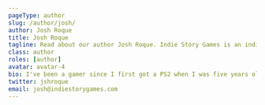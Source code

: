 ```yaml
---
pageType: author
slug: /author/josh/
author: Josh Roque
title: Josh Roque
tagline: Read about our author Josh Roque. Indie Story Games is an indie gaming website focused on games with stories to tell and the developers behind them.
class: author
roles: [author]
avatar: avatar-4
bio: I've been a gamer since I first got a PS2 when I was five years old. I'm either playing action games on the hardest difficulty or story-rich games that I write fan fiction about afterward.  I play on PS4, Switch and PC so I can catch every release. If I'm not playing video games, I'm probably studying screenwriting or watching  anime.
twitter: jshroque
email: josh@indiestorygames.com
---
```

